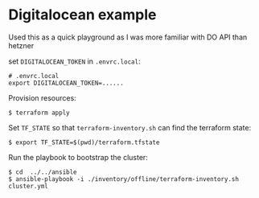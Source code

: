 # Digitalocean example

Used this as a quick playground as I was more familiar with DO API than hetzner

set `DIGITALOCEAN_TOKEN` in `.envrc.local`:
```
# .envrc.local
export DIGITALOCEAN_TOKEN=......
```

Provision resources:
```
$ terraform apply
```


Set `TF_STATE` so that `terraform-inventory.sh` can find the terraform state:
```
$ export TF_STATE=$(pwd)/terraform.tfstate
```

Run the playbook to bootstrap the cluster:
```
$ cd  ../../ansible
$ ansible-playbook -i ./inventory/offline/terraform-inventory.sh cluster.yml
```

